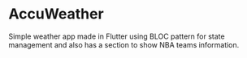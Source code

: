 # AccuWeather
Simple weather app made in Flutter using BLOC pattern for state management and also has a section to show NBA teams information.
